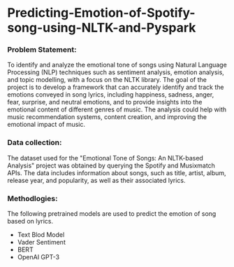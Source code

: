 # Predicting-Emotion-of-Spotify-song-using-NLTK-and-Pyspark

### Problem Statement: 
To identify and analyze the emotional tone of songs using Natural Language Processing (NLP) techniques such as sentiment analysis, emotion analysis, and topic modelling, with a focus on the NLTK library. The goal of the project is to develop a framework that can accurately identify and track the emotions conveyed in song lyrics, including happiness, sadness, anger, fear, surprise, and neutral emotions, and to provide insights into the emotional content of different genres of music. The analysis could help with music recommendation systems, content creation, and improving the emotional impact of music.

### Data collection: 
The dataset used for the "Emotional Tone of Songs: An NLTK-based Analysis" project was obtained by querying the Spotify and Musixmatch APIs. The data includes information about songs, such as title, artist, album, release year, and popularity, as well as their associated lyrics.

### Methodlogies:

The following pretrained models are used to predict the emotion of song based on lyrics.
- Text Blod Model
- Vader Sentiment
- BERT
- OpenAI GPT-3
